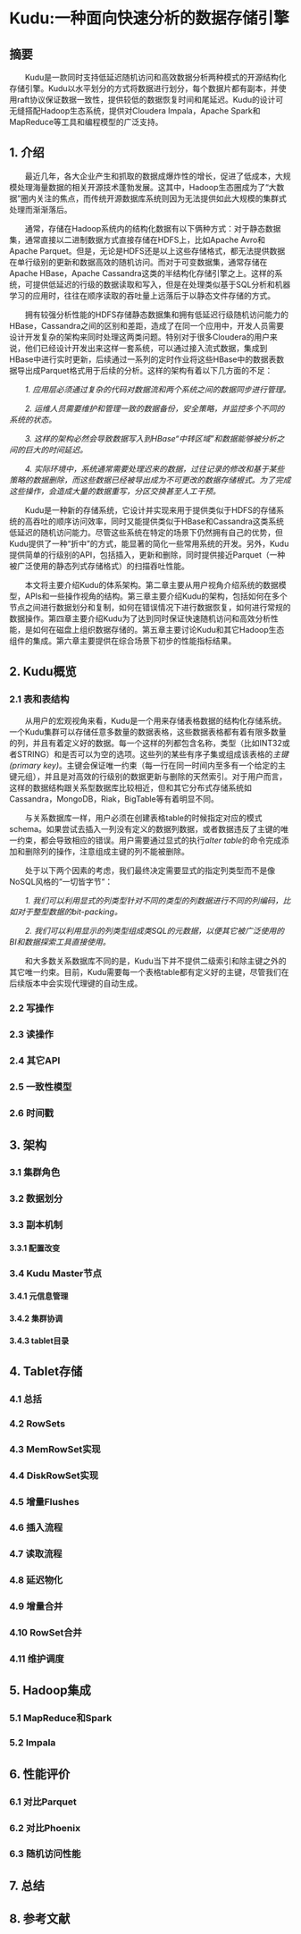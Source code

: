 # Kudu:一种面向快速分析的数据存储引擎

## 摘要
&emsp;&emsp;Kudu是一款同时支持低延迟随机访问和高效数据分析两种模式的开源结构化存储引擎。Kudu以水平划分的方式将数据进行划分，每个数据片都有副本，并使用raft协议保证数据一致性，提供较低的数据恢复时间和尾延迟。Kudu的设计可无缝搭配Hadoop生态系统，提供对Cloudera Impala，Apache Spark和MapReduce等工具和编程模型的广泛支持。

## 1. 介绍
&emsp;&emsp;最近几年，各大企业产生和抓取的数据成爆炸性的增长，促进了低成本，大规模处理海量数据的相关开源技术蓬勃发展。这其中，Hadoop生态圈成为了“大数据”圈内关注的焦点，而传统开源数据库系统则因为无法提供如此大规模的集群式处理而渐渐落后。

&emsp;&emsp;通常，存储在Hadoop系统内的结构化数据有以下俩种方式：对于静态数据集，通常直接以二进制数据方式直接存储在HDFS上，比如Apache Avro和Apache Parquet。但是，无论是HDFS还是以上这些存储格式，都无法提供数据在单行级别的更新和数据高效的随机访问。而对于可变数据集，通常存储在Apache HBase，Apache Cassandra这类的半结构化存储引擎之上。这样的系统，可提供低延迟的行级的数据读取和写入，但是在处理类似基于SQL分析和机器学习的应用时，往往在顺序读取的吞吐量上远落后于以静态文件存储的方式。

&emsp;&emsp;拥有较强分析性能的HDFS存储静态数据集和拥有低延迟行级随机访问能力的HBase，Cassandra之间的区别和差距，造成了在同一个应用中，开发人员需要设计开发复杂的架构来同时处理这两类问题。特别对于很多Cloudera的用户来说，他们已经设计开发出来这样一套系统，可以通过接入流式数据，集成到HBase中进行实时更新，后续通过一系列的定时作业将这些HBase中的数据表数据导出成Parquet格式用于后续的分析。这样的架构有着以下几方面的不足：

&emsp;&emsp;*1. 应用层必须通过复杂的代码对数据流和两个系统之间的数据同步进行管理。*

&emsp;&emsp;*2. 运维人员需要维护和管理一致的数据备份，安全策略，并监控多个不同的系统的状态。*

&emsp;&emsp;*3. 这样的架构必然会导致数据写入到HBase“中转区域”和数据能够被分析之间的巨大的时间延迟。*

&emsp;&emsp;*4. 实际环境中，系统通常需要处理迟来的数据，过往记录的修改和基于某些策略的数据删除，而这些数据已经被导出成为不可更改的数据存储根式。为了完成这些操作，会造成大量的数据重写，分区交换甚至人工干预。*

&emsp;&emsp;Kudu是一种新的存储系统，它设计并实现来用于提供类似于HDFS的存储系统的高吞吐的顺序访问效率，同时又能提供类似于HBase和Cassandra这类系统低延迟的随机访问能力。尽管这些系统在特定的场景下仍然拥有自己的优势，但Kudu提供了一种“折中”的方式，能显著的简化一些常用系统的开发。另外，Kudu提供简单的行级别的API，包括插入，更新和删除，同时提供接近Parquet（一种被广泛使用的静态列式存储格式）的扫描吞吐性能。

&emsp;&emsp;本文将主要介绍Kudu的体系架构。第二章主要从用户视角介绍系统的数据模型，APIs和一些操作视角的结构。第三章主要介绍Kudu的架构，包括如何在多个节点之间进行数据划分和复制，如何在错误情况下进行数据恢复，如何进行常规的数据操作。第四章主要介绍Kudu为了达到同时保证快速随机访问和高效分析性能，是如何在磁盘上组织数据存储的。第五章主要讨论Kudu和其它Hadoop生态组件的集成。第六章主要提供在综合场景下初步的性能指标结果。

## 2. Kudu概览
### 2.1 表和表结构

&emsp;&emsp;从用户的宏观视角来看，Kudu是一个用来存储表格数据的结构化存储系统。一个Kudu集群可以存储任意多数量的数据表格，这些数据表格都有着有限多数量的列，并且有着定义好的数据。每一个这样的列都包含名称，类型（比如INT32或者STRING）和是否可以为空的选项。这些列的某些有序子集或组成该表格的*主键(primary key)*。主键会保证唯一约束（每一行在同一时间内至多有一个给定的主键元组），并且是对高效的行级别的数据更新与删除的天然索引。对于用户而言，这样的数据结构跟关系型数据库比较相近，但和其它分布式存储系统如Cassandra，MongoDB，Riak，BigTable等有着明显不同。

&emsp;&emsp;与关系数据库一样，用户必须在创建表格table的时候指定对应的模式schema。如果尝试去插入一列没有定义的数据列数据，或者数据违反了主键的唯一约束，都会导致相应的错误。用户需要通过显式的执行*alter table*的命令完成添加和删除列的操作，注意组成主键的列不能被删除。

&emsp;&emsp;处于以下两个因素的考虑，我们最终决定需要显式的指定列类型而不是像NoSQL风格的“一切皆字节“：

&emsp;&emsp;*1. 我们可以利用显式的列类型针对不同的类型的列数据进行不同的列编码，比如对于整型数据的bit-packing。*

&emsp;&emsp;*2. 我们可以利用显示的列类型组成类SQL的元数据，以便其它被广泛使用的BI和数据探索工具直接使用。*

&emsp;&emsp;和大多数关系数据库不同的是，Kudu当下并不提供二级索引和除主键之外的其它唯一约束。目前，Kudu需要每一个表格table都有定义好的主键，尽管我们在后续版本中会实现代理键的自动生成。


### 2.2 写操作
### 2.3 读操作
### 2.4 其它API
### 2.5 一致性模型
### 2.6 时间戳

## 3. 架构
### 3.1 集群角色
### 3.2 数据划分
### 3.3 副本机制
#### 3.3.1 配置改变
### 3.4 Kudu Master节点
#### 3.4.1 元信息管理
#### 3.4.2 集群协调
#### 3.4.3 tablet目录

## 4. Tablet存储
### 4.1 总括
### 4.2 RowSets
### 4.3 MemRowSet实现
### 4.4 DiskRowSet实现
### 4.5 增量Flushes
### 4.6 插入流程
### 4.7 读取流程
### 4.8 延迟物化
### 4.9 增量合并
### 4.10 RowSet合并
### 4.11 维护调度

## 5. Hadoop集成
### 5.1 MapReduce和Spark
### 5.2 Impala

## 6. 性能评价
### 6.1 对比Parquet
### 6.2 对比Phoenix
### 6.3 随机访问性能

## 7. 总结

## 8. 参考文献
